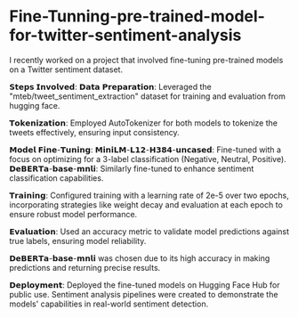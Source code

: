 # Fine-Tunning-pre-trained-model-for-twitter-sentiment-analysis

I recently worked on a project that involved fine-tuning pre-trained models on a Twitter sentiment dataset.

𝗦𝘁𝗲𝗽𝘀 𝗜𝗻𝘃𝗼𝗹𝘃𝗲𝗱:
𝗗𝗮𝘁𝗮 𝗣𝗿𝗲𝗽𝗮𝗿𝗮𝘁𝗶𝗼𝗻: Leveraged the "mteb/tweet_sentiment_extraction" dataset for training and evaluation from hugging face.

𝗧𝗼𝗸𝗲𝗻𝗶𝘇𝗮𝘁𝗶𝗼𝗻: Employed AutoTokenizer for both models to tokenize the tweets effectively, ensuring input consistency.

𝗠𝗼𝗱𝗲𝗹 𝗙𝗶𝗻𝗲-𝗧𝘂𝗻𝗶𝗻𝗴:
𝗠𝗶𝗻𝗶𝗟𝗠-𝗟𝟭𝟮-𝗛𝟯𝟴𝟰-𝘂𝗻𝗰𝗮𝘀𝗲𝗱: Fine-tuned with a focus on optimizing for a 3-label classification (Negative, Neutral, Positive).
𝗗𝗲𝗕𝗘𝗥𝗧𝗮-𝗯𝗮𝘀𝗲-𝗺𝗻𝗹𝗶: Similarly fine-tuned to enhance sentiment classification capabilities.

𝗧𝗿𝗮𝗶𝗻𝗶𝗻𝗴: Configured training with a learning rate of 2e-5 over two epochs, incorporating strategies like weight decay and evaluation at each epoch to ensure robust model performance.

𝗘𝘃𝗮𝗹𝘂𝗮𝘁𝗶𝗼𝗻: Used an accuracy metric to validate model predictions against true labels, ensuring model reliability.

𝗗𝗲𝗕𝗘𝗥𝗧𝗮-𝗯𝗮𝘀𝗲-𝗺𝗻𝗹𝗶 was chosen due to its high accuracy in making predictions and returning precise results.

𝗗𝗲𝗽𝗹𝗼𝘆𝗺𝗲𝗻𝘁: Deployed the fine-tuned models on Hugging Face Hub for public use. Sentiment analysis pipelines were created to demonstrate the models' capabilities in real-world sentiment detection.
